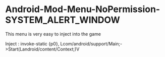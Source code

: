 # Android-Mod-Menu-NoPermission-SYSTEM_ALERT_WINDOW
This menu is very easy to inject into the game
 
Inject : invoke-static {p0}, Lcom/android/support/Main;->Start(Landroid/content/Context;)V
